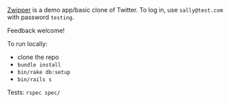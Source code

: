 [Zwipper](https://zwipper.heroku.com) is a demo app/basic clone of Twitter. To log in, use `sally@test.com` with password `testing`.

Feedback welcome!

To run locally:
- clone the repo
- `bundle install`
- `bin/rake db:setup`
- `bin/rails s`

Tests: `rspec spec/`
